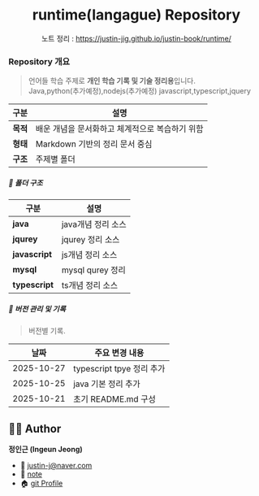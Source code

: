 

<h1 align="center">runtime(langague) Repository</h1>
<p align="center">
  <span>노트 정리 : <a href="https://justin-jig.github.io/justin-book/runtime">https://justin-jig.github.io/justin-book/runtime/</a></span><br/>
</p>


### Repository 개요
> 언어들 학습 주제로 **개인 학습 기록 및 기술 정리용**입니다.  
> Java,python(추가예정),nodejs(추가예정)
> javascript,typescript,jquery


| 구분 | 설명 |
|------|------|
| **목적** | 배운 개념을 문서화하고 체계적으로 복습하기 위함 |
| **형태** | Markdown 기반의 정리 문서 중심 |
| **구조** | 주제별 폴더 |

##### 📂 폴더 구조
| 구분 | 설명 |
|------|------|
| **java** | java개념 정리 소스 |
| **jqurey** | jqurey 정리 소스 |
| **javascript** | js개념 정리 소스 |
| **mysql** | mysql qurey 정리 |
| **typescript** | ts개념 정리 소스 |

##### 🧾 버전 관리 및 기록
> 버전별 기록.

| 날짜 | 주요 변경 내용 |
|------|----------------|
| 2025-10-27 | typescript tpye 정리 추가 |
| 2025-10-25 | java 기본 정리 추가 |
| 2025-10-21 | 초기 README.md 구성 |



## 🧑‍💻 Author
**정인근 (Ingeun Jeong)**  
- 📧 [justin-j@naver.com](mailto:justin-j@naver.com)  
- 🧾 [note](https://justin-jig.github.io/justin-book)
- 🏠 [git Profile](https://github.com/justin-jig)
